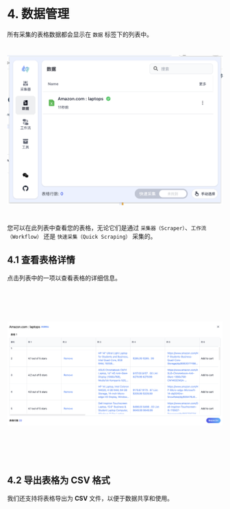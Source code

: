 # 4. 数据管理

所有采集的表格数据都会显示在 `数据` 标签下的列表中。

<img src="./assets/zh-CN/data-management/clipsheet_popup_data_list.png" style="width: 600px; height: 400px; object-fit: contain;" />

您可以在此列表中查看您的表格，无论它们是通过 `采集器（Scraper）`、`工作流（Workflow）` 还是 `快速采集（Quick Scraping）` 采集的。

## 4.1 查看表格详情

点击列表中的一项以查看表格的详细信息。

<img src="./assets/zh-CN/data-management/clipsheet_preview_table_dialog.png" style="width: 800px; height: 400px; object-fit: contain;" />

## 4.2 导出表格为 CSV 格式

我们还支持将表格导出为 **CSV** 文件，以便于数据共享和使用。

